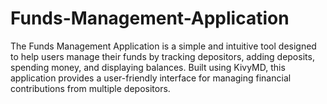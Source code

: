 # Funds-Management-Application
The Funds Management Application is a simple and intuitive tool designed to help users manage their funds by tracking depositors, adding deposits, spending money, and displaying balances. Built using KivyMD, this application provides a user-friendly interface for managing financial contributions from multiple depositors.
